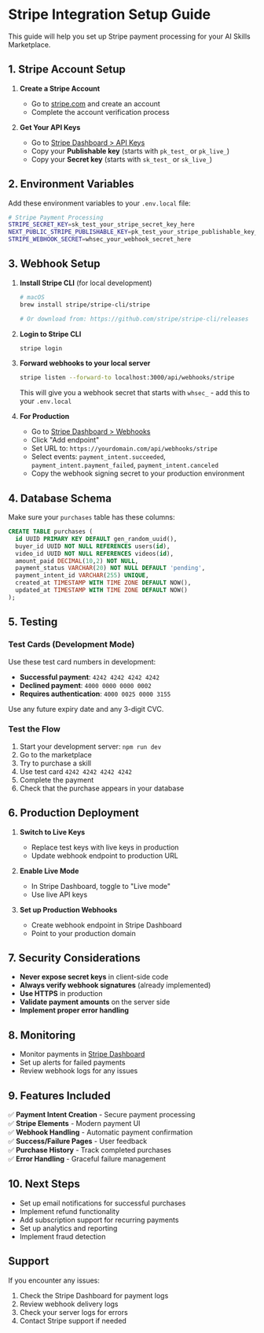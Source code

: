 # Stripe Integration Setup Guide

This guide will help you set up Stripe payment processing for your AI Skills Marketplace.

## 1. Stripe Account Setup

1. **Create a Stripe Account**
   - Go to [stripe.com](https://stripe.com) and create an account
   - Complete the account verification process

2. **Get Your API Keys**
   - Go to [Stripe Dashboard > API Keys](https://dashboard.stripe.com/apikeys)
   - Copy your **Publishable key** (starts with `pk_test_` or `pk_live_`)
   - Copy your **Secret key** (starts with `sk_test_` or `sk_live_`)

## 2. Environment Variables

Add these environment variables to your `.env.local` file:

```bash
# Stripe Payment Processing
STRIPE_SECRET_KEY=sk_test_your_stripe_secret_key_here
NEXT_PUBLIC_STRIPE_PUBLISHABLE_KEY=pk_test_your_stripe_publishable_key_here
STRIPE_WEBHOOK_SECRET=whsec_your_webhook_secret_here
```

## 3. Webhook Setup

1. **Install Stripe CLI** (for local development)
   ```bash
   # macOS
   brew install stripe/stripe-cli/stripe
   
   # Or download from: https://github.com/stripe/stripe-cli/releases
   ```

2. **Login to Stripe CLI**
   ```bash
   stripe login
   ```

3. **Forward webhooks to your local server**
   ```bash
   stripe listen --forward-to localhost:3000/api/webhooks/stripe
   ```
   
   This will give you a webhook secret that starts with `whsec_` - add this to your `.env.local`

4. **For Production**
   - Go to [Stripe Dashboard > Webhooks](https://dashboard.stripe.com/webhooks)
   - Click "Add endpoint"
   - Set URL to: `https://yourdomain.com/api/webhooks/stripe`
   - Select events: `payment_intent.succeeded`, `payment_intent.payment_failed`, `payment_intent.canceled`
   - Copy the webhook signing secret to your production environment

## 4. Database Schema

Make sure your `purchases` table has these columns:

```sql
CREATE TABLE purchases (
  id UUID PRIMARY KEY DEFAULT gen_random_uuid(),
  buyer_id UUID NOT NULL REFERENCES users(id),
  video_id UUID NOT NULL REFERENCES videos(id),
  amount_paid DECIMAL(10,2) NOT NULL,
  payment_status VARCHAR(20) NOT NULL DEFAULT 'pending',
  payment_intent_id VARCHAR(255) UNIQUE,
  created_at TIMESTAMP WITH TIME ZONE DEFAULT NOW(),
  updated_at TIMESTAMP WITH TIME ZONE DEFAULT NOW()
);
```

## 5. Testing

### Test Cards (Development Mode)

Use these test card numbers in development:

- **Successful payment**: `4242 4242 4242 4242`
- **Declined payment**: `4000 0000 0000 0002`
- **Requires authentication**: `4000 0025 0000 3155`

Use any future expiry date and any 3-digit CVC.

### Test the Flow

1. Start your development server: `npm run dev`
2. Go to the marketplace
3. Try to purchase a skill
4. Use test card `4242 4242 4242 4242`
5. Complete the payment
6. Check that the purchase appears in your database

## 6. Production Deployment

1. **Switch to Live Keys**
   - Replace test keys with live keys in production
   - Update webhook endpoint to production URL

2. **Enable Live Mode**
   - In Stripe Dashboard, toggle to "Live mode"
   - Use live API keys

3. **Set up Production Webhooks**
   - Create webhook endpoint in Stripe Dashboard
   - Point to your production domain

## 7. Security Considerations

- **Never expose secret keys** in client-side code
- **Always verify webhook signatures** (already implemented)
- **Use HTTPS** in production
- **Validate payment amounts** on the server side
- **Implement proper error handling**

## 8. Monitoring

- Monitor payments in [Stripe Dashboard](https://dashboard.stripe.com/payments)
- Set up alerts for failed payments
- Review webhook logs for any issues

## 9. Features Included

✅ **Payment Intent Creation** - Secure payment processing  
✅ **Stripe Elements** - Modern payment UI  
✅ **Webhook Handling** - Automatic payment confirmation  
✅ **Success/Failure Pages** - User feedback  
✅ **Purchase History** - Track completed purchases  
✅ **Error Handling** - Graceful failure management  

## 10. Next Steps

- Set up email notifications for successful purchases
- Implement refund functionality
- Add subscription support for recurring payments
- Set up analytics and reporting
- Implement fraud detection

## Support

If you encounter any issues:
1. Check the Stripe Dashboard for payment logs
2. Review webhook delivery logs
3. Check your server logs for errors
4. Contact Stripe support if needed
